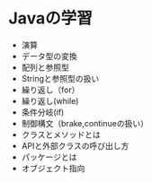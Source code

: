 # Javaの学習
- 演算
- データ型の変換
- 配列と参照型
- Stringと参照型の扱い
- 繰り返し（for）
- 繰り返し(while)
- 条件分岐(if)
- 制御構文（brake,continueの扱い）
- クラスとメソッドとは
- APIと外部クラスの呼び出し方
- パッケージとは
- オブジェクト指向
